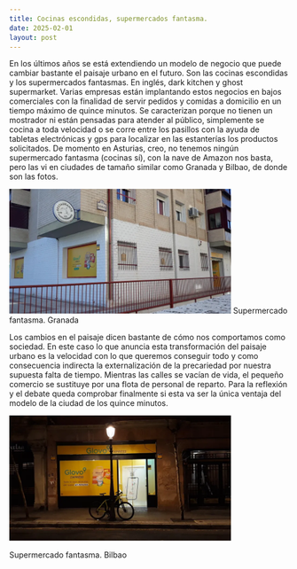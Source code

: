 ```yaml
---
title: Cocinas escondidas, supermercados fantasma.
date: 2025-02-01
layout: post
---
```



En los últimos años se está extendiendo un modelo de negocio que puede cambiar bastante el paisaje urbano en el futuro. Son las cocinas escondidas y los supermercados fantasmas. En inglés, dark kitchen y ghost supermarket. Varias empresas están implantando estos negocios en bajos comerciales con la finalidad de servir pedidos y comidas a domicilio en un tiempo máximo de quince minutos. Se caracterizan porque no tienen un mostrador ni están pensadas para atender al público, simplemente se cocina a toda velocidad o se corre entre los pasillos con la ayuda de tabletas electrónicas y gps para localizar en las estanterías los productos solicitados. De momento en Asturias, creo, no tenemos ningún supermercado fantasma (cocinas sí), con la nave de Amazon nos basta, pero las vi en ciudades de tamaño similar como Granada y Bilbao, de donde son las fotos.

<img src="./assets/imgs/0_GThkbqvAVSl22QiR.webp" width="400px">
Supermercado fantasma. Granada

Los cambios en el paisaje dicen bastante de cómo nos comportamos como sociedad. En este caso lo que anuncia esta transformación del paisaje urbano es la velocidad con lo que queremos conseguir todo y como consecuencia indirecta la externalización de la precariedad por nuestra supuesta falta de tiempo. Mientras las calles se vacían de vida, el pequeño comercio se sustituye por una flota de personal de reparto. Para la reflexión y el debate queda comprobar finalmente si esta va ser la única ventaja del modelo de la ciudad de los quince minutos.

<img src="./assets/imgs/0_jZGtsVrQT4BA06il.webp" width="400px">

Supermercado fantasma. Bilbao
